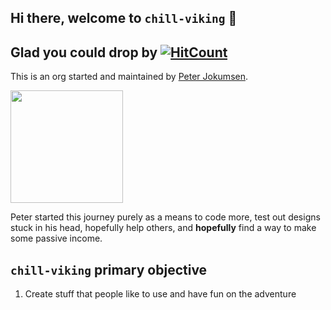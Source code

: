 ## Hi there, welcome to `chill-viking` 👋

<!--
// todo: add social links if every create a social media presence.
-->

## Glad you could drop by [![HitCount](https://hits.dwyl.com/chill-viking/github.svg?style=flat-square&show=unique)](http://hits.dwyl.com/chill-viking/github)

This is an org started and maintained by [Peter Jokumsen](https://github.com/peterjokumsen).

<img height="180em" src="https://github-readme-stats.vercel.app/api?username=peterjokumsen&show_icons=true&hide_border=true&&count_private=true&include_all_commits=true" />

Peter started this journey purely as a means to code more, test out designs stuck in his head, hopefully help others, and **hopefully** find a way to make some passive income.

## `chill-viking` primary objective

1. Create stuff that people like to use and have fun on the adventure

<!--

**Here are some ideas to get you started:**

🙋‍♀️ A short introduction - what is your organization all about?
🌈 Contribution guidelines - how can the community get involved?
👩‍💻 Useful resources - where can the community find your docs? Is there anything else the community should know?
🍿 Fun facts - what does your team eat for breakfast?
🧙 Remember, you can do mighty things with the power of [Markdown](https://docs.github.com/github/writing-on-github/getting-started-with-writing-and-formatting-on-github/basic-writing-and-formatting-syntax)
-->
